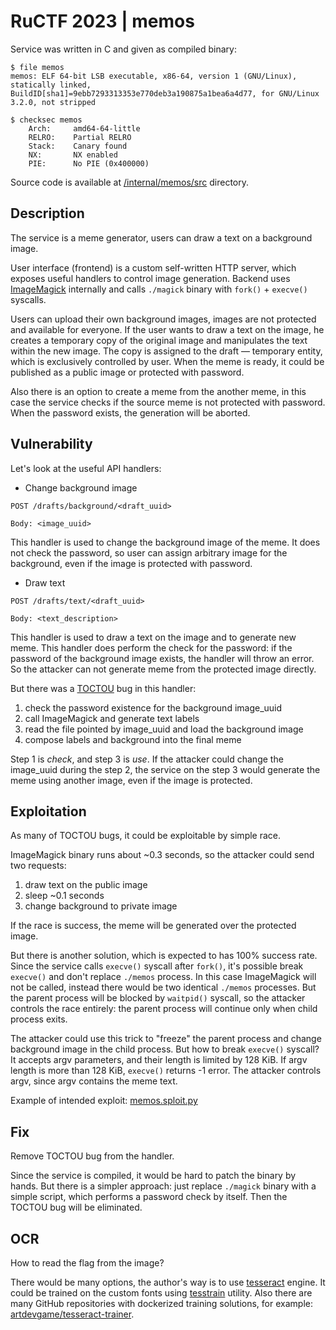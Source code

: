 # RuCTF 2023 | memos

Service was written in C and given as compiled binary:

```
$ file memos
memos: ELF 64-bit LSB executable, x86-64, version 1 (GNU/Linux), statically linked, BuildID[sha1]=9ebb7293313353e770deb3a190875a1bea6a4d77, for GNU/Linux 3.2.0, not stripped
```

```
$ checksec memos
    Arch:     amd64-64-little
    RELRO:    Partial RELRO
    Stack:    Canary found
    NX:       NX enabled
    PIE:      No PIE (0x400000)
```

Source code is available at [/internal/memos/src](/internal/memos/src) directory.

## Description

The service is a meme generator, users can draw a text on a background image.

User interface (frontend) is a custom self-written HTTP server, which exposes useful handlers to control image generation. Backend uses [ImageMagick](https://imagemagick.org/) internally and calls `./magick` binary with `fork()` + `execve()` syscalls.

Users can upload their own background images, images are not protected and available for everyone. If the user wants to draw a text on the image, he creates a temporary copy of the original image and manipulates the text within the new image. The copy is assigned to the draft — temporary entity, which is exclusively controlled by user. When the meme is ready, it could be published as a public image or protected with password.

Also there is an option to create a meme from the another meme, in this case the service checks if the source meme is not protected with password. When the password exists, the generation will be aborted.

## Vulnerability

Let's look at the useful API handlers:

- Change background image

```
POST /drafts/background/<draft_uuid>

Body: <image_uuid>
```

This handler is used to change the background image of the meme. It does not check the password, so user can assign arbitrary image for the background, even if the image is protected with password.

- Draw text

```
POST /drafts/text/<draft_uuid>

Body: <text_description>
```

This handler is used to draw a text on the image and to generate new meme. This handler does perform the check for the password: if the password of the background image exists, the handler will throw an error. So the attacker can not generate meme from the protected image directly.

But there was a [TOCTOU](https://en.wikipedia.org/wiki/Time-of-check_to_time-of-use) bug in this handler:

1. check the password existence for the background image_uuid 
2. call ImageMagick and generate text labels
3. read the file pointed by image_uuid and load the background image
4. compose labels and background into the final meme

Step 1 is *check*, and step 3 is *use*. If the attacker could change the image_uuid during the step 2, the service on the step 3 would generate the meme using another image, even if the image is protected.

## Exploitation

As many of TOCTOU bugs, it could be exploitable by simple race.

ImageMagick binary runs about ~0.3 seconds, so the attacker could send two requests:

1. draw text on the public image
2. sleep ~0.1 seconds
3. change background to private image

If the race is success, the meme will be generated over the protected image.

But there is another solution, which is expected to has 100% success rate. Since the service calls `execve()` syscall after `fork()`, it's possible break `execve()` and don't replace `./memos` process. In this case ImageMagick will not be called, instead there would be two identical `./memos` processes. But the parent process will be blocked by `waitpid()` syscall, so the attacker controls the race entirely: the parent process will continue only when child process exits.

The attacker could use this trick to "freeze" the parent process and change background image in the child process. But how to break `execve()` syscall? It accepts argv parameters, and their length is limited by 128 KiB. If argv length is more than 128 KiB, `execve()` returns -1 error. The attacker controls argv, since argv contains the meme text.

Example of intended exploit: [memos.sploit.py](/sploits/memos/memos.sploit.py)

## Fix

Remove TOCTOU bug from the handler.

Since the service is compiled, it would be hard to patch the binary by hands. But there is a simpler approach: just replace `./magick` binary with a simple script, which performs a password check by itself. Then the TOCTOU bug will be eliminated.

## OCR

How to read the flag from the image?

There would be many options, the author's way is to use [tesseract](https://github.com/tesseract-ocr/tesseract) engine. It could be trained on the custom fonts using [tesstrain](https://github.com/tesseract-ocr/tesstrain) utility. Also there are many GitHub repositories with dockerized training solutions, for example: [artdevgame/tesseract-trainer](https://github.com/artdevgame/tesseract-trainer).
